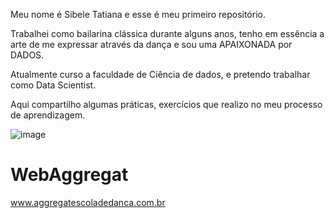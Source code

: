   Meu nome é Sibele Tatiana e esse é meu primeiro repositório.
  
  Trabalhei como bailarina clássica durante alguns anos, tenho em essência a arte de me expressar através da dança e sou uma APAIXONADA por DADOS.
  
  Atualmente curso a faculdade de Ciência de dados, e pretendo trabalhar como Data Scientist.
  
  Aqui compartilho algumas práticas, exercícios que realizo no meu processo de aprendizagem.
 


![image](https://github.com/SibeleTatiana/WebAggregat/assets/147422002/aa78d553-285e-4ccd-b44f-6f7916a72adb)


# WebAggregat
www.aggregatescoladedanca.com.br

